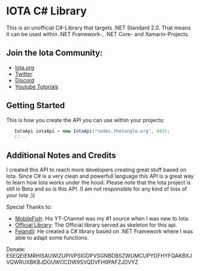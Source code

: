 # IOTA C# Library

This is an unofficial C#-Library that targets .NET Standard 2.0. That means it can be used within .NET Framework-, .NET Core- and Xamarin-Projects.

## Join the Iota Community:
- [Iota.org](https://iota.org) 
- [Twitter](https://twitter.com/iotatoken)
- [Discord](https://discordapp.com/channels/397872799483428865/398452378333872138)
- [Youtube Tutorials](https://www.youtube.com/watch?v=MsaPA3U4ung&list=PLmL13yqb6OxdIf6CQMHf7hUcDZBbxHyza&index=1)


## Getting Started

This is how you create the API you can use within your projects:

```csharp
   IotaApi iotaApi = new IotaApi("nodes.thetangle.org", 443);
   //...
```
## Additional Notes and Credits

I created this API to reach more developers creating great stuff based on Iota. Since C# is a very clean and powerfull language this API is a great way to learn how Iota works under the hood.
Please note that the Iota project is still in Beta and so is this API. (I am not responsible for any kind of loss of your Iota ;))

Special Thanks to:
- [MobileFish](https://www.youtube.com/channel/UCG5_CT_KjexxjbgNE4lVGkg): His YT-Channel was my #1 source when I was new to Iota.
- [Official Library](https://github.com/iotaledger/iota.lib.csharp): The Official library served as skeleton for this api.
- [Felandil](https://github.com/Felandil): He created a C# library based on .NET Framework where I was able to adapt some functions.

Donate: ESEQEIEMRHISAUWIZUPIVPSIGDPVSGNBDBSZWUMCUPYDFHYFQAKBXJVQWRUXBKBJDGUWOCDW9SVQDVFH9PAFZJDVYZ
